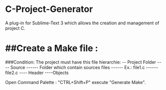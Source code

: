 C-Project-Generator
===================

A plug-in for Sublime-Text 3 which allows the creation and management of project C.

##Create a Make file :
====================
###Condition:
The project must have this file hierarchie:
\-- Project Folder
\---- Source
\------ Folder which contain sources files
\------ Ex.: file1.c
\------ file2.c
\---- Header
\----Objects

Open  Command Palette : "CTRL+Shift+P" execute "Generate Make".

